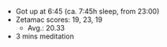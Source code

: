 - Got up at 6:45 (ca. 7:45h sleep, from 23:00)
- Zetamac scores: 19, 23, 19
	- Avg.: 20.33
- 3 mins meditation